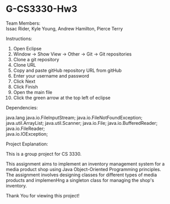 # G-CS3330-Hw3

Team Members:<br>
Issac Rider,
Kyle Young,
Andrew Hamilton,
Pierce Terry

Instructions:

1. Open Eclipse
2. Window → Show View → Other → Git → Git repositories
3. Clone a git repository
4. Clone URL
5. Copy and paste gitHub repository URL from gitHub
6. Enter your username and password
7. Click Next
8. Click Finish
9. Open the main file
10. Click the green arrow at the top left of eclipse

Dependencies: 

java.lang
java.io.FileInputStream;
java.io.FileNotFoundException;
java.util.ArrayList;
java.util.Scanner;
java.io.File;
java.io.BufferedReader;  
java.io.FileReader;  
java.io.IOException;  

Project Explanation:

This is a group project for CS 3330.

This assignment aims to implement an inventory management system for a media product shop using
Java Object-Oriented Programming principles. The assignment involves designing classes for different
types of media products and implemenHng a singleton class for managing the shop's inventory.

Thank You for viewing this project!
